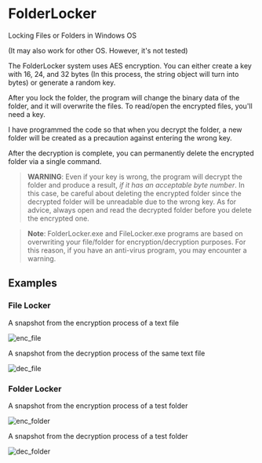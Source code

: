 # FolderLocker

Locking Files or Folders in Windows OS

(It may also work for other OS. However, it's not tested)

The FolderLocker system uses AES encryption. You can either create a key with 16, 24, and 32 bytes (In this process, the string object will turn into bytes) or generate a random key.

After you lock the folder, the program will change the binary data of the folder, and it will overwrite the files. To read/open the encrypted files, you'll need a key.

I have programmed the code so that when you decrypt the folder, a new folder will be created as a precaution against entering the wrong key.

After the decryption is complete, you can permanently delete the encrypted folder via a single command.

>**WARNING**: Even if your key is wrong, the program will
decrypt the folder and produce a result, *if it has an acceptable byte number*. In this case, be careful about deleting the encrypted folder since the decrypted folder will be unreadable due to the wrong key. As for advice, always open and read the decrypted folder before you delete the encrypted one.

> **Note**: FolderLocker.exe and FileLocker.exe programs are based on overwriting your file/folder for encryption/decryption purposes. For this reason, if you have an anti-virus program, you may encounter a warning.

## Examples

### File Locker

A snapshot from the encryption process of a text file

![enc_file](https://user-images.githubusercontent.com/45866787/130332397-6128f2e6-c5e8-45da-b100-5f67fbead6fe.png)

A snapshot from the decryption process of the same text file

![dec_file](https://user-images.githubusercontent.com/45866787/130332401-0d80f741-adf6-412d-a651-43713f838c83.png)

### Folder Locker

A snapshot from the encryption process of a test folder

![enc_folder](https://user-images.githubusercontent.com/45866787/130332404-d7994f63-a329-4e62-be24-14eb5bcb26fa.png)

A snapshot from the decryption process of a test folder

![dec_folder](https://user-images.githubusercontent.com/45866787/130332405-f1486188-7e88-4617-969d-bed46727cab6.png)
